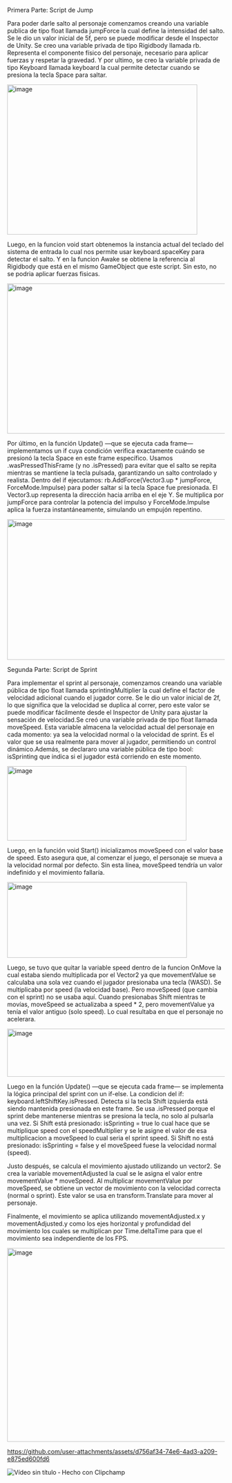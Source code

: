 Primera Parte: Script de Jump

Para poder darle salto al personaje comenzamos creando una variable publica de tipo float llamada jumpForce la cual define la intensidad del salto. Se le dio un valor inicial de 5f, pero se puede modificar desde el Inspector de Unity.
Se creo una variable privada de tipo Rigidbody llamada rb. Representa el componente físico del personaje, necesario para aplicar fuerzas y respetar la gravedad.
Y por ultimo, se creo la variable privada de tipo Keyboard llamada keyboard la cual permite detectar cuando se presiona la tecla Space para saltar.

<img width="440" height="347" alt="image" src="https://github.com/user-attachments/assets/cfb4361c-04db-479b-8814-f3c162dc5bb4" />

Luego, en la funcion void start obtenemos la instancia actual del teclado del sistema de entrada lo cual nos permite usar keyboard.spaceKey para detectar el salto. Y en la funcion Awake se obtiene la referencia al Rigidbody que está en el mismo GameObject que este script. Sin esto, no se podria aplicar fuerzas fisicas.

<img width="535" height="347" alt="image" src="https://github.com/user-attachments/assets/372290f8-db6a-4fcd-abc8-92d9f9580562" />

Por último, en la función Update() —que se ejecuta cada frame— implementamos un if cuya condición verifica exactamente cuándo se presionó la tecla Space en este frame específico. Usamos .wasPressedThisFrame (y no .isPressed) para evitar que el salto se repita mientras se mantiene la tecla pulsada, garantizando un salto controlado y realista. Dentro del if ejecutamos: rb.AddForce(Vector3.up * jumpForce, ForceMode.Impulse) para poder saltar si la tecla Space fue presionada. El Vector3.up representa la dirección hacia arriba en el eje Y. Se multiplica por jumpForce para controlar la potencia del impulso y ForceMode.Impulse aplica la fuerza instantáneamente, simulando un empujón repentino.

<img width="743" height="325" alt="image" src="https://github.com/user-attachments/assets/60c85e22-b280-481b-a808-a0fd564b31fd" />



Segunda Parte: Script de Sprint

Para implementar el sprint al personaje, comenzamos creando una variable pública de tipo float llamada sprintingMultiplier la cual define el factor de velocidad adicional cuando el jugador corre. Se le dio un valor inicial de 2f, lo que significa que la velocidad se duplica al correr, pero este valor se puede modificar fácilmente desde el Inspector de Unity para ajustar la sensación de velocidad.Se creó una variable privada de tipo float llamada moveSpeed. Esta variable almacena la velocidad actual del personaje en cada momento: ya sea la velocidad normal o la velocidad de sprint. Es el valor que se usa realmente para mover al jugador, permitiendo un control dinámico.Además, se declararo una variable pública de tipo bool: isSprinting que indica si el jugador está corriendo en este momento. 

<img width="415" height="172" alt="image" src="https://github.com/user-attachments/assets/a3756e9e-a209-4d2e-b5aa-cb29320b7b71" />


Luego, en la función void Start() inicializamos moveSpeed con el valor base de speed. Esto asegura que, al comenzar el juego, el personaje se mueva a la velocidad normal por defecto. Sin esta línea, moveSpeed tendría un valor indefinido y el movimiento fallaría.

<img width="416" height="175" alt="image" src="https://github.com/user-attachments/assets/c3557f61-2a61-43e0-915c-28502b92c003" />

Luego, se tuvo que quitar la variable speed dentro de la funcion OnMove la cual estaba siendo multiplicada por el Vector2 ya que movementValue se calculaba una sola vez cuando el jugador presionaba una tecla (WASD). Se multiplicaba por speed (la velocidad base). Pero moveSpeed (que cambia con el sprint) no se usaba aquí. Cuando presionabas Shift mientras te movías, moveSpeed se actualizaba a speed * 2, pero movementValue ya tenía el valor antiguo (solo speed). Lo cual resultaba en que el personaje no acelerara.

<img width="527" height="111" alt="image" src="https://github.com/user-attachments/assets/d3ea2eea-e7ae-4842-8b7a-4b9cca0f32c9" />

Luego en la función Update() —que se ejecuta cada frame— se implementa la lógica principal del sprint con un if-else. La condicion del if: keyboard.leftShiftKey.isPressed. Detecta si la tecla Shift izquierda está siendo mantenida presionada en este frame. Se usa .isPressed porque el sprint debe mantenerse mientras se presiona la tecla, no solo al pulsarla una vez. Si Shift está presionado: isSprinting = true lo cual hace que se multiplique speed con el speedMultiplier y se le asigne el valor de esa multiplicacion a moveSpeed lo cual seria el sprint speed. Si Shift no está presionado: isSprinting = false y el moveSpeed fuese la velocidad normal (speed).

Justo después, se calcula el movimiento ajustado utilizando un vector2. Se crea la variable movementAdjusted la cual se le asigna el valor entre movementValue * moveSpeed. Al multiplicar movementValue por moveSpeed, se obtiene un vector de movimiento con la velocidad correcta (normal o sprint). Este valor se usa en transform.Translate para mover al personaje.

Finalmente, el movimiento se aplica utilizando movementAdjusted.x y movementAdjusted.y como los ejes horizontal y profundidad del movimiento los cuales se multiplican por Time.deltaTime para que el movimiento sea independiente de los FPS.


<img width="607" height="448" alt="image" src="https://github.com/user-attachments/assets/7486b56d-422d-4660-8a42-9d71c5489a24" />





https://github.com/user-attachments/assets/d756af34-74e6-4ad3-a209-e875ed600fd6












![Vídeo sin título ‐ Hecho con Clipchamp](https://github.com/user-attachments/assets/050e893c-9601-4052-b2ca-5b4f6f29c859)


